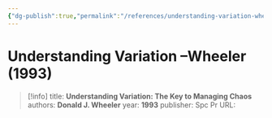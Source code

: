 ```yaml
---
{"dg-publish":true,"permalink":"/references/understanding-variation-wheeler-1993/"}
---
```



# Understanding Variation –Wheeler (1993)

> [!info]
> title: **Understanding Variation: The Key to Managing Chaos**
> authors: **Donald J. Wheeler**
> year: **1993**
> publisher: Spc Pr
> URL: 


